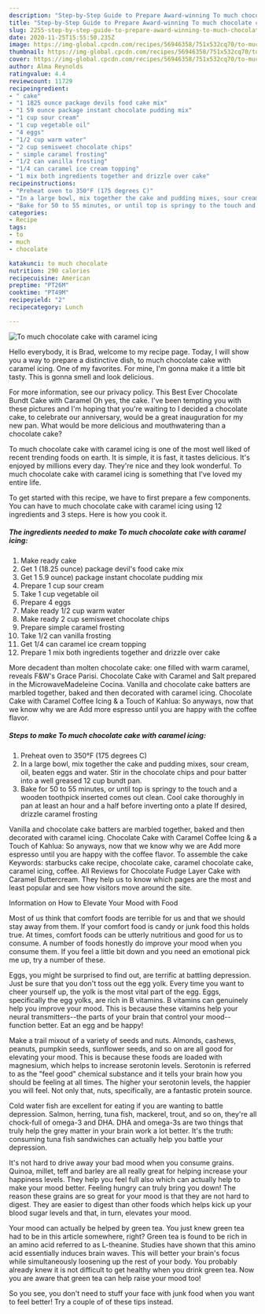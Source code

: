 ```yaml
---
description: "Step-by-Step Guide to Prepare Award-winning To much chocolate cake with caramel icing"
title: "Step-by-Step Guide to Prepare Award-winning To much chocolate cake with caramel icing"
slug: 2255-step-by-step-guide-to-prepare-award-winning-to-much-chocolate-cake-with-caramel-icing
date: 2020-11-25T15:55:50.235Z
image: https://img-global.cpcdn.com/recipes/56946358/751x532cq70/to-much-chocolate-cake-with-caramel-icing-recipe-main-photo.jpg
thumbnail: https://img-global.cpcdn.com/recipes/56946358/751x532cq70/to-much-chocolate-cake-with-caramel-icing-recipe-main-photo.jpg
cover: https://img-global.cpcdn.com/recipes/56946358/751x532cq70/to-much-chocolate-cake-with-caramel-icing-recipe-main-photo.jpg
author: Alma Reynolds
ratingvalue: 4.4
reviewcount: 11729
recipeingredient:
- " cake"
- "1 1825 ounce package devils food cake mix"
- "1 59 ounce package instant chocolate pudding mix"
- "1 cup sour cream"
- "1 cup vegetable oil"
- "4 eggs"
- "1/2 cup warm water"
- "2 cup semisweet chocolate chips"
- " simple caramel frosting"
- "1/2 can vanilla frosting"
- "1/4 can caramel ice cream topping"
- "1 mix both ingredients together and drizzle over cake"
recipeinstructions:
- "Preheat oven to 350°F (175 degrees C)"
- "In a large bowl, mix together the cake and pudding mixes, sour cream, oil, beaten eggs and water. Stir in the chocolate chips and pour batter into a well greased 12 cup bundt pan."
- "Bake for 50 to 55 minutes, or until top is springy to the touch and a wooden toothpick inserted comes out clean. Cool cake thoroughly in pan at least an hour and a half before inverting onto a plate If desired, drizzle caramel frosting"
categories:
- Recipe
tags:
- to
- much
- chocolate

katakunci: to much chocolate 
nutrition: 290 calories
recipecuisine: American
preptime: "PT26M"
cooktime: "PT49M"
recipeyield: "2"
recipecategory: Lunch

---
```



![To much chocolate cake with caramel icing](https://img-global.cpcdn.com/recipes/56946358/751x532cq70/to-much-chocolate-cake-with-caramel-icing-recipe-main-photo.jpg)

Hello everybody, it is Brad, welcome to my recipe page. Today, I will show you a way to prepare a distinctive dish, to much chocolate cake with caramel icing. One of my favorites. For mine, I'm gonna make it a little bit tasty. This is gonna smell and look delicious.

For more information, see our privacy policy. This Best Ever Chocolate Bundt Cake with Caramel Oh yes, the cake. I&#39;ve been tempting you with these pictures and I&#39;m hoping that you&#39;re waiting to I decided a chocolate cake, to celebrate our anniversary, would be a great inauguration for my new pan. What would be more delicious and mouthwatering than a chocolate cake?

To much chocolate cake with caramel icing is one of the most well liked of recent trending foods on earth. It is simple, it is fast, it tastes delicious. It's enjoyed by millions every day. They're nice and they look wonderful. To much chocolate cake with caramel icing is something that I've loved my entire life.


To get started with this recipe, we have to first prepare a few components. You can have to much chocolate cake with caramel icing using 12 ingredients and 3 steps. Here is how you cook it.

<!--inarticleads1-->

##### The ingredients needed to make To much chocolate cake with caramel icing:

1. Make ready  cake
1. Get 1 (18.25 ounce) package devil&#39;s food cake mix
1. Get 1 5.9 ounce) package instant chocolate pudding mix
1. Prepare 1 cup sour cream
1. Take 1 cup vegetable oil
1. Prepare 4 eggs
1. Make ready 1/2 cup warm water
1. Make ready 2 cup semisweet chocolate chips
1. Prepare  simple caramel frosting
1. Take 1/2 can vanilla frosting
1. Get 1/4 can caramel ice cream topping
1. Prepare 1 mix both ingredients together and drizzle over cake


More decadent than molten chocolate cake: one filled with warm caramel, reveals F&amp;W&#39;s Grace Parisi. Chocolate Cake with Caramel and Salt prepared in the MicrowaveMadeleine Cocina. Vanilla and chocolate cake batters are marbled together, baked and then decorated with caramel icing. Chocolate Cake with Caramel Coffee Icing &amp; a Touch of Kahlua: So anyways, now that we know why we are Add more espresso until you are happy with the coffee flavor. 

<!--inarticleads2-->

##### Steps to make To much chocolate cake with caramel icing:

1. Preheat oven to 350°F (175 degrees C)
1. In a large bowl, mix together the cake and pudding mixes, sour cream, oil, beaten eggs and water. Stir in the chocolate chips and pour batter into a well greased 12 cup bundt pan.
1. Bake for 50 to 55 minutes, or until top is springy to the touch and a wooden toothpick inserted comes out clean. Cool cake thoroughly in pan at least an hour and a half before inverting onto a plate If desired, drizzle caramel frosting


Vanilla and chocolate cake batters are marbled together, baked and then decorated with caramel icing. Chocolate Cake with Caramel Coffee Icing &amp; a Touch of Kahlua: So anyways, now that we know why we are Add more espresso until you are happy with the coffee flavor. To assemble the cake Keywords: starbucks cake recipe, chocolate cake, caramel chocolate cake, caramel icing, coffee. All Reviews for Chocolate Fudge Layer Cake with Caramel Buttercream. They help us to know which pages are the most and least popular and see how visitors move around the site. 

Information on How to Elevate Your Mood with Food


Most of us think that comfort foods are terrible for us and that we should stay away from them. If your comfort food is candy or junk food this holds true. At times, comfort foods can be utterly nutritious and good for us to consume. A number of foods honestly do improve your mood when you consume them. If you feel a little bit down and you need an emotional pick me up, try a number of these.

Eggs, you might be surprised to find out, are terrific at battling depression. Just be sure that you don't toss out the egg yolk. Every time you want to cheer yourself up, the yolk is the most vital part of the egg. Eggs, specifically the egg yolks, are rich in B vitamins. B vitamins can genuinely help you improve your mood. This is because these vitamins help your neural transmitters--the parts of your brain that control your mood--function better. Eat an egg and be happy!

Make a trail mixout of a variety of seeds and nuts. Almonds, cashews, peanuts, pumpkin seeds, sunflower seeds, and so on are all good for elevating your mood. This is because these foods are loaded with magnesium, which helps to increase serotonin levels. Serotonin is referred to as the "feel good" chemical substance and it tells your brain how you should be feeling at all times. The higher your serotonin levels, the happier you will feel. Not only that, nuts, specifically, are a fantastic protein source.

Cold water fish are excellent for eating if you are wanting to battle depression. Salmon, herring, tuna fish, mackerel, trout, and so on, they're all chock-full of omega-3 and DHA. DHA and omega-3s are two things that truly help the grey matter in your brain work a lot better. It's the truth: consuming tuna fish sandwiches can actually help you battle your depression. 

It's not hard to drive away your bad mood when you consume grains. Quinoa, millet, teff and barley are all really great for helping increase your happiness levels. They help you feel full also which can actually help to make your mood better. Feeling hungry can truly bring you down! The reason these grains are so great for your mood is that they are not hard to digest. They are easier to digest than other foods which helps kick up your blood sugar levels and that, in turn, elevates your mood.

Your mood can actually be helped by green tea. You just knew green tea had to be in this article somewhere, right? Green tea is found to be rich in an amino acid referred to as L-theanine. Studies have shown that this amino acid essentially induces brain waves. This will better your brain's focus while simultaneously loosening up the rest of your body. You probably already knew it is not difficult to get healthy when you drink green tea. Now you are aware that green tea can help raise your mood too!

So you see, you don't need to stuff your face with junk food when you want to feel better! Try  a  couple of  of  these  tips  instead.


